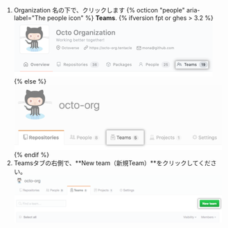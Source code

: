 1. Organization 名の下で、クリックします
{% octicon "people" aria-label="The people icon" %} **Teams**.
  {% ifversion fpt or ghes > 3.2 %}
  ![Teamsタブ](/assets/images/help/organizations/organization-teams-tab-with-overview.png)
  {% else %}
  ![Teamsタブ](/assets/images/help/organizations/organization-teams-tab.png)
  {% endif %}
1. Teamsタブの右側で、**New team（新規Team）**をクリックしてください。 ![新規Teamボタン](/assets/images/help/teams/new-team-button.png)
